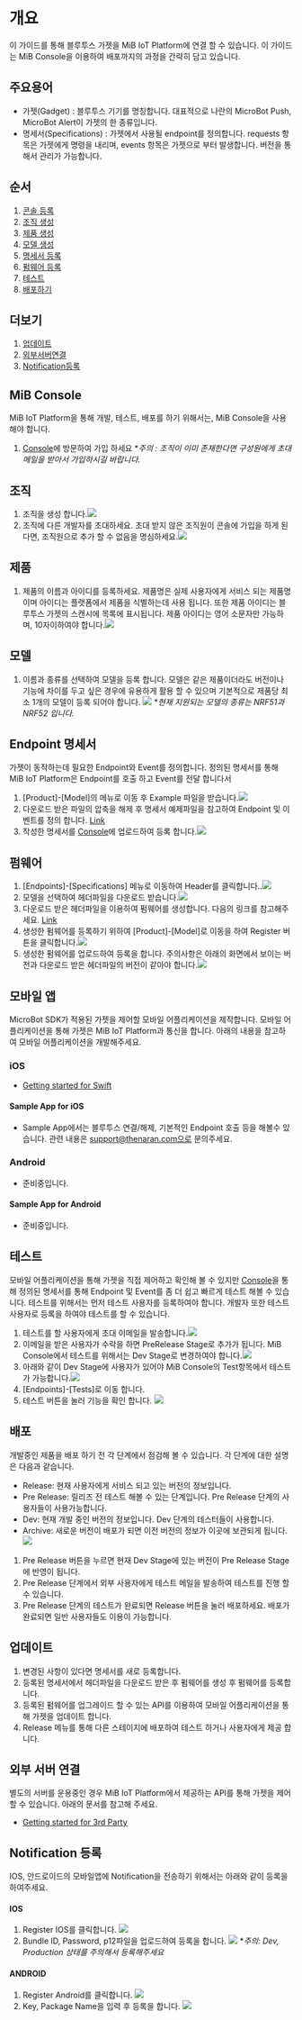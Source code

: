
개요
====
이 가이드를 통해 블루투스 가젯을 MiB IoT Platform에 연결 할 수 있습니다. 이 가이드는 MiB Console을 이용하여 배포까지의 과정을 간략히 담고 있습니다.

## 주요용어
* 가젯(Gadget) : 블루투스 기기를 명칭합니다. 대표적으로 나란의 MicroBot Push, MicroBot Alert이 가젯의 한 종류입니다.
* 명세서(Specifications) : 가젯에서 사용될 endpoint를 정의합니다. requests 항목은 가젯에게 명령을 내리며, events 항목은 가젯으로 부터 발생합니다. 버전을 통해서 관리가 가능합니다.

## 순서
1. [콘솔 등록](#console)
1. [조직 생성](#organization)
1. [제품 생성](#product)
1. [모델 생성](#model)
1. [명세서 등록](#endpoint)
1. [펌웨어 등록](#firmware)
1. [테스트](#test)
1. [배포하기](#release)

## 더보기
1. [업데이트](#update)
1. [외부서버연결](#3rd)
1. [Notification등록](#noti)

## <a name="console"></a>MiB Console
MiB IoT Platform을 통해 개발, 테스트, 배포를 하기 위해서는, MiB Console을 사용해야 합니다.

1. [Console](https://console.mib.io)에 방문하여 가입 하세요
**주의 : 조직이 이미 존재한다면 구성원에게 초대메일을 받아서 가입하시길 바랍니다.*

## <a name="organization"></a>조직
1. 조직을 생성 합니다.![](../imgs/org_create.png)
1. 조직에 다른 개발자를 초대하세요. 초대 받지 않은 조직원이 콘솔에 가입을 하게 된다면, 조직원으로 추가 할 수 없음을 명심하세요.![](../imgs/organization_member.png)

## <a name="product"></a>제품
1. 제품의 이름과 아이디를 등록하세요. 제품명은 실제 사용자에게 서비스 되는 제품명이며 아이디는 플랫폼에서 제품을 식별하는데 사용 됩니다. 또한 제품 아이디는 블루투스 가젯의 스캔시에 목록에 표시됩니다. 제품 아이디는 영어 소문자만 가능하며, 10자이하여야 합니다.![](../imgs/prd_create.png)

## <a name="model"></a>모델
1. 이름과 종류를 선택하여 모델을 등록 합니다. 모델은 같은 제품이더라도 버전이나 기능에 차이를 두고 싶은 경우에 유용하게 활용 할 수 있으며 기본적으로 제품당 최소 1개의 모델이 등록 되어야 합니다. ![](../imgs/model_create.png)
	**현재 지원되는 모델의 종류는 NRF51과 NRF52 입니다.*

## <a name="endpoint"></a>Endpoint 명세서
가젯이 동작하는데 필요한 Endpoint와 Event를 정의합니다. 정의된 명세서를 통해 MiB IoT Platform은 Endpoint를 호출 하고 Event를 전달 합니다서

1. [Product]-[Model]의 메뉴로 이동 후 Example 파일을 받습니다.![](../imgs/example_download.png)
1. 다운로드 받은 파일의 압축을 해제 후 명세서 예제파일을 참고하여 Endpoint 및 이벤트를 정의 합니다. [Link](https://github.com/thenaran/document/blob/master/microbot-nrf/README.md#define-endpoints-or-events-on-microbotcloud)
1. 작성한 명세서를 [Console](https://console.mib.io)에 업로드하여 등록 합니다.![](../imgs/specifications_upload.png)

## <a name="firmware"></a>펌웨어
1. [Endpoints]-[Specifications] 메뉴로 이동하여 Header를 클릭합니다..![](../imgs/header_download.png)
1. 모델을 선택하여 헤더파일을 다운로드 받습니다.![](../imgs/header_download_select_model.png)
1. 다운로드 받은 헤더파일을 이용하여 펌웨어를 생성합니다. 다음의 링크를 참고해주세요. [Link](https://github.com/thenaran/document/blob/master/mickrobot-nrf/README.md)
1. 생성한 펌웨어를 등록하기 위하여 [Product]-[Model]로 이동을 하여 Register 버튼을 클릭합니다.![](../imgs/firmware_register.png)
1. 생성한 펌웨어를 업로드하여 등록을 합니다. 주의사항은 아래의 화면에서 보이는 버전과 다운로드 받은 헤더파일의 버전이 같아야 합니다.![](../imgs/firmware_register_detail.png)

## <a name="mobile"></a>모바일 앱
MicroBot SDK가 적용된 가젯을 제어할 모바일 어플리케이션을 제작합니다. 모바일 어플리케이션을 통해 가젯은 MiB IoT Platform과 통신을 합니다. 아래의 내용을 참고하여 모바일 어플리케이션을 개발해주세요.
### iOS
* [Getting started for Swift](https://github.com/thenaran/document/blob/master/microbot-swift/README.md)

#### Sample App for iOS
* Sample App에서는 블루투스 연결/해제, 기본적인 Endpoint 호출 등을 해볼수 있습니다. 관련 내용은 support@thenaran.com으로 문의주세요.

### Android
* 준비중입니다.

#### Sample App for Android
* 준비중입니다.

## <a name="test"></a>테스트
모바일 어플리케이션을 통해 가젯을 직접 제어하고 확인해 볼 수 있지만 [Console](https://console.mib.io)을 통해 정의된 명세서를 통해 Endpoint 및 Event를 좀 더 쉽고 빠르게 테스트 해볼 수 있습니다. 테스트를 위해서는 먼저 테스트 사용자를 등록하여야 합니다. 개발자 또한 테스트 사용자로 등록을 하여야 테스트를 할 수 있습니다.

1. 테스트를 할 사용자에게 초대 이메일을 발송합니다.![](../imgs/tester_invite.png)
1. 이메일을 받은 사용자가 수락을 하면 PreRelease Stage로 추가가 됩니다. MiB Console에서 테스트를 위해서는 Dev Stage로 변경하여야 합니다.![](../imgs/tester_pre_release_stage.png)
1. 아래와 같이 Dev Stage에 사용자가 있어야 MiB Console의 Test항목에서 테스트가 가능합니다.![](../imgs/tester_dev_stage.png)
1. [Endpoints]-[Tests]로 이동 합니다.
1. 테스트 버튼을 눌러 기능을 확인 합니다. ![](../imgs/test_gadget.png)

## <a name="release"></a>배포
개발중인 제품을 배포 하기 전 각 단계에서 점검해 볼 수 있습니다. 각 단계에 대한 설명은 다음과 같습니다.

* Release: 현재 사용자에게 서비스 되고 있는 버전의 정보입니다.
* Pre Release: 릴리즈 전 테스트 해볼 수 있는 단계입니다. Pre Release 단계의 사용자들이 사용가능합니다.
* Dev: 현재 개발 중인 버전의 정보입니다. Dev 단계의 테스터들이 사용합니다.
* Archive: 새로운 버전이 배포가 되면 이전 버전의 정보가 이곳에 보관되게 됩니다.
![](../imgs/release.png)

1. Pre Release 버튼을 누르면 현재 Dev Stage에 있는 버전이 Pre Release Stage에 반영이 됩니다.
1. Pre Release 단계에서 외부 사용자에게 테스트 메일을 발송하여 테스트를 진행 할 수 있습니다.
1. Pre Release 단계의 테스트가 완료되면 Release 버튼을 눌러 배포하세요. 배포가 완료되면 일반 사용자들도 이용이 가능합니다.

## <a name="update"></a>업데이트
1. 변경된 사항이 있다면 명세서를 새로 등록합니다.
1. 등록된 명세서에서 헤더파일을 다운로드 받은 후 펌웨어를 생성 후 펌웨어를 등록합니다.
1. 등록된 펌웨어를 업그레이드 할 수 있는 API를 이용하여 모바일 어플리케이션을 통해 가젯을 업데이트 합니다.
1. Release 메뉴를 통해 다른 스테이지에 배포하여 테스트 하거나 사용자에게 제공 합니다.

## <a name="3rd"></a>외부 서버 연결
별도의 서버를 운용중인 경우 MiB IoT Platform에서 제공하는 API를 통해 가젯을 제어할 수 있습니다. 아래의 문서를 참고해 주세요.

* [Getting started for 3rd Party](https://github.com/thenaran/document/blob/master/microbot-cloud/3rdapis.md)

## <a name="noti"></a>Notification 등록
IOS, 안드로이드의 모바일앱에 Notification을 전송하기 위해서는 아래와 같이 등록을 하여주세요.

#### IOS
1. Register IOS를 클릭합니다. ![](../imgs/notification_ios.png)
1. Bundle ID, Password, p12파일을 업로드하여 등록을 합니다. ![](../imgs/noti_ios.png)
**주의: Dev, Production 상태를 주의해서 등록해주세요*

#### ANDROID
1. Register Android를 클릭합니다. ![](../imgs/notification_android.png)
1. Key, Package Name을 입력 후 등록을 합니다. ![](../imgs/noti_android.png)
